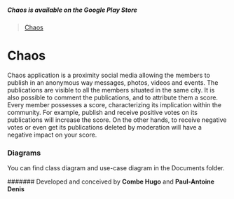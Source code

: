 ##### **Chaos is available on the Google Play Store**
> [Chaos](Link)

# Chaos
Chaos application is a proximity social media allowing the members to publish in an anonymous way messages, photos, videos and events. The publications are visible to all the members situated in the same city. It is also possible to comment the publications, and to attribute them a score.
Every member possesses a score, characterizing its implication within the community. For example, publish and receive positive votes on its publications will increase the score. On the other hands, to receive negative votes or even get its publications deleted by moderation will have a negative impact on your score.

### Diagrams
You can find class diagram and use-case diagram in the Documents folder.

#######
Developed and conceived by __Combe Hugo__ and __Paul-Antoine Denis__